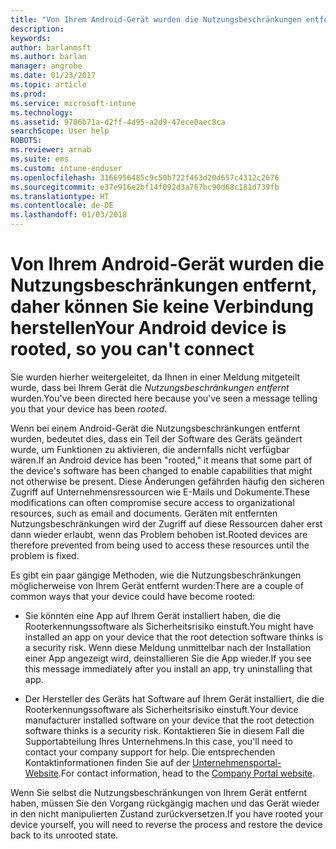```yaml
---
title: "Von Ihrem Android-Gerät wurden die Nutzungsbeschränkungen entfernt, und es kann keine Verbindung hergestellt werden"
description: 
keywords: 
author: barlanmsft
ms.author: barlan
manager: angrobe
ms.date: 01/23/2017
ms.topic: article
ms.prod: 
ms.service: microsoft-intune
ms.technology: 
ms.assetid: 9786b71a-d2ff-4d95-a2d9-47ece0aec8ca
searchScope: User help
ROBOTS: 
ms.reviewer: arnab
ms.suite: ems
ms.custom: intune-enduser
ms.openlocfilehash: 3166956485c9c50b722f463d20d657c4312c2676
ms.sourcegitcommit: e37e916e2bf14f092d3a767bc90d68c181d739fb
ms.translationtype: HT
ms.contentlocale: de-DE
ms.lasthandoff: 01/03/2018
---
```

# <a name="your-android-device-is-rooted-so-you-cant-connect"></a><span data-ttu-id="44af5-102">Von Ihrem Android-Gerät wurden die Nutzungsbeschränkungen entfernt, daher können Sie keine Verbindung herstellen</span><span class="sxs-lookup"><span data-stu-id="44af5-102">Your Android device is rooted, so you can't connect</span></span>

<span data-ttu-id="44af5-103">Sie wurden hierher weitergeleitet, da Ihnen in einer Meldung mitgeteilt wurde, dass bei Ihrem Gerät die _Nutzungsbeschränkungen entfernt_ wurden.</span><span class="sxs-lookup"><span data-stu-id="44af5-103">You've been directed here because you've seen a message telling you that your device has been _rooted_.</span></span>

<span data-ttu-id="44af5-104">Wenn bei einem Android-Gerät die Nutzungsbeschränkungen entfernt wurden, bedeutet dies, dass ein Teil der Software des Geräts geändert wurde, um Funktionen zu aktivieren, die andernfalls nicht verfügbar wären.</span><span class="sxs-lookup"><span data-stu-id="44af5-104">If an Android device has been "rooted," it means that some part of the device's software has been changed to enable capabilities that might not otherwise be present.</span></span> <span data-ttu-id="44af5-105">Diese Änderungen gefährden häufig den sicheren Zugriff auf Unternehmensressourcen wie E-Mails und Dokumente.</span><span class="sxs-lookup"><span data-stu-id="44af5-105">These modifications can often compromise secure access to organizational resources, such as email and documents.</span></span> <span data-ttu-id="44af5-106">Geräten mit entfernten Nutzungsbeschränkungen wird der Zugriff auf diese Ressourcen daher erst dann wieder erlaubt, wenn das Problem behoben ist.</span><span class="sxs-lookup"><span data-stu-id="44af5-106">Rooted devices are therefore prevented from being used to access these resources until the problem is fixed.</span></span>  

<span data-ttu-id="44af5-107">Es gibt ein paar gängige Methoden, wie die Nutzungsbeschränkungen möglicherweise von Ihrem Gerät entfernt wurden:</span><span class="sxs-lookup"><span data-stu-id="44af5-107">There are a couple of common ways that your device could have become rooted:</span></span>

- <span data-ttu-id="44af5-108">Sie könnten eine App auf Ihrem Gerät installiert haben, die die Rooterkennungssoftware als Sicherheitsrisiko einstuft.</span><span class="sxs-lookup"><span data-stu-id="44af5-108">You might have installed an app on your device that the root detection software thinks is a security risk.</span></span> <span data-ttu-id="44af5-109">Wenn diese Meldung unmittelbar nach der Installation einer App angezeigt wird, deinstallieren Sie die App wieder.</span><span class="sxs-lookup"><span data-stu-id="44af5-109">If you see this message immediately after you install an app, try uninstalling that app.</span></span>

- <span data-ttu-id="44af5-110">Der Hersteller des Geräts hat Software auf Ihrem Gerät installiert, die die Rooterkennungssoftware als Sicherheitsrisiko einstuft.</span><span class="sxs-lookup"><span data-stu-id="44af5-110">Your device manufacturer installed software on your device that the root detection software thinks is a security risk.</span></span> <span data-ttu-id="44af5-111">Kontaktieren Sie in diesem Fall die Supportabteilung Ihres Unternehmens.</span><span class="sxs-lookup"><span data-stu-id="44af5-111">In this case, you'll need to contact your company support for help.</span></span> <span data-ttu-id="44af5-112">Die entsprechenden Kontaktinformationen finden Sie auf der [Unternehmensportal-Website](https://portal.manage.microsoft.com#HelpDeskDialog).</span><span class="sxs-lookup"><span data-stu-id="44af5-112">For contact information, head to the [Company Portal website](https://portal.manage.microsoft.com#HelpDeskDialog).</span></span>

<span data-ttu-id="44af5-113">Wenn Sie selbst die Nutzungsbeschränkungen von Ihrem Gerät entfernt haben, müssen Sie den Vorgang rückgängig machen und das Gerät wieder in den nicht manipulierten Zustand zurückversetzen.</span><span class="sxs-lookup"><span data-stu-id="44af5-113">If you have rooted your device yourself, you will need to reverse the process and restore the device back to its unrooted state.</span></span>
